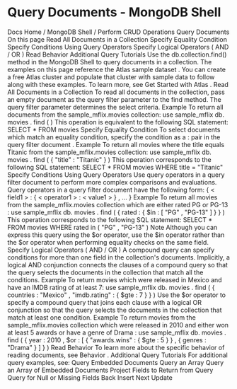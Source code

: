# Query Documents - MongoDB Shell


Docs Home / MongoDB Shell / Perform CRUD Operations Query Documents On this page Read All Documents in a Collection Specify Equality Condition Specify Conditions Using Query Operators Specify Logical Operators ( AND / OR ) Read Behavior Additional Query Tutorials Use the db.collection.find() method in the MongoDB Shell to query documents in a collection. The examples on this page reference the Atlas sample dataset . You can create a free Atlas cluster and populate that cluster with sample data to follow along with
these examples. To learn more, see Get Started with Atlas . Read All Documents in a Collection To read all documents in the collection, pass an empty document as the
query filter parameter to the find method. The query filter parameter
determines the select criteria. Example To return all documents from the sample_mflix.movies collection: use sample_mflix db. movies . find ( ) This operation is equivalent to the following SQL statement: SELECT * FROM movies Specify Equality Condition To select documents which match an equality condition, specify
the condition as a <field>:<value> pair in the query filter document . Example To return all movies where the title equals Titanic from the sample_mflix.movies collection: use sample_mflix db. movies . find ( { "title" : "Titanic" } ) This operation corresponds to the following SQL statement: SELECT * FROM movies WHERE title = "Titanic" Specify Conditions Using Query Operators Use query operators in a query filter document to perform more complex comparisons and evaluations. Query operators
in a query filter document have the following form: { < field1 > : { < operator1 > : < value1 > } , ... } Example To return all movies from the sample_mflix.movies collection
which are either rated PG or PG-13 : use sample_mflix db. movies . find ( { rated : { $in : [ "PG" , "PG-13" ] } } ) This operation corresponds to the following SQL statement: SELECT * FROM movies WHERE rated in ( "PG" , "PG-13" ) Note Although you can express this query using the $or operator,
use the $in operator rather than the $or operator when performing equality checks on the same field. Specify Logical Operators ( AND / OR ) A compound query can specify conditions for more than one field in the
collection's documents. Implicitly, a logical AND conjunction
connects the clauses of a compound query so that the query selects the
documents in the collection that match all the conditions. Example To return movies which were released in Mexico and have an IMDB
rating of at least 7: use sample_mflix db. movies . find ( { countries : "Mexico" , "imdb.rating" : { $gte : 7 } } ) Use the $or operator to specify a compound query that joins
each clause with a logical OR conjunction so that the query selects
the documents in the collection that match at least one condition. Example To return movies from the sample_mflix.movies collection which
were released in 2010 and either won at least 5 awards or
have a genre of Drama : use sample_mflix db. movies . find ( { year : 2010 , $or : [ { "awards.wins" : { $gte : 5 } } , { genres : "Drama" } ] } ) Read Behavior To learn more about the specific behavior of reading documents,
see Behavior . Additional Query Tutorials For additional query examples, see: Query Embedded Documents Query an Array Query an Array of Embedded Documents Project Fields to Return from Query Query for Null or Missing Fields Back Insert Next Update
